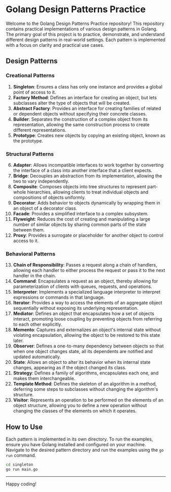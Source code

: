 # Golang Design Patterns Practice

Welcome to the Golang Design Patterns Practice repository! This repository contains practical implementations of various design patterns in Golang. The primary goal of this project is to practice, demonstrate, and understand different design patterns in real-world settings. Each pattern is implemented with a focus on clarity and practical use cases.

## Design Patterns

### Creational Patterns
1. **Singleton**: Ensures a class has only one instance and provides a global point of access to it.
2. **Factory Method**: Defines an interface for creating an object, but lets subclasses alter the type of objects that will be created.
3. **Abstract Factory**: Provides an interface for creating families of related or dependent objects without specifying their concrete classes.
4. **Builder**: Separates the construction of a complex object from its representation, allowing the same construction process to create different representations.
5. **Prototype**: Creates new objects by copying an existing object, known as the prototype.

### Structural Patterns
6. **Adapter**: Allows incompatible interfaces to work together by converting the interface of a class into another interface that a client expects.
7. **Bridge**: Decouples an abstraction from its implementation, allowing the two to vary independently.
8. **Composite**: Composes objects into tree structures to represent part-whole hierarchies, allowing clients to treat individual objects and compositions of objects uniformly.
9. **Decorator**: Adds behavior to objects dynamically by wrapping them in an object of a decorator class.
10. **Facade**: Provides a simplified interface to a complex subsystem.
11. **Flyweight**: Reduces the cost of creating and manipulating a large number of similar objects by sharing common parts of the state between them.
12. **Proxy**: Provides a surrogate or placeholder for another object to control access to it.

### Behavioral Patterns
13. **Chain of Responsibility**: Passes a request along a chain of handlers, allowing each handler to either process the request or pass it to the next handler in the chain.
14. **Command**: Encapsulates a request as an object, thereby allowing for parameterization of clients with queues, requests, and operations.
15. **Interpreter**: Implements a specialized language interpreter to interpret expressions or commands in that language.
16. **Iterator**: Provides a way to access the elements of an aggregate object sequentially without exposing its underlying representation.
17. **Mediator**: Defines an object that encapsulates how a set of objects interact, promoting loose coupling by preventing objects from referring to each other explicitly.
18. **Memento**: Captures and externalizes an object's internal state without violating encapsulation, allowing the object to be restored to this state later.
19. **Observer**: Defines a one-to-many dependency between objects so that when one object changes state, all its dependents are notified and updated automatically.
20. **State**: Allows an object to alter its behavior when its internal state changes, appearing as if the object changed its class.
21. **Strategy**: Defines a family of algorithms, encapsulates each one, and makes them interchangeable.
22. **Template Method**: Defines the skeleton of an algorithm in a method, deferring some steps to subclasses without changing the algorithm's structure.
23. **Visitor**: Represents an operation to be performed on the elements of an object structure, allowing you to define a new operation without changing the classes of the elements on which it operates.

## How to Use

Each pattern is implemented in its own directory. To run the examples, ensure you have Golang installed and configured on your machine. Navigate to the desired pattern directory and run the examples using the `go run` command.

```bash
cd singleton
go run main.go
```

---

Happy coding!